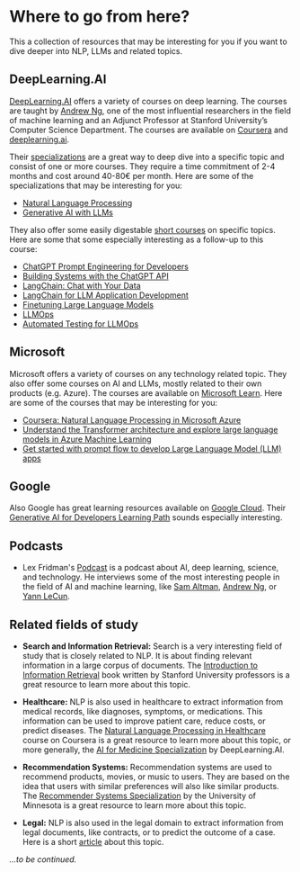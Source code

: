 # Where to go from here?

This a collection of resources that may be interesting for you if you want to dive deeper into NLP, LLMs and related topics.

## DeepLearning.AI

[DeepLearning.AI](https://www.deeplearning.ai/) offers a variety of courses on deep learning. The courses are taught by [Andrew Ng](https://www.andrewng.org/), one of the most influential researchers in the field of machine learning and an Adjunct Professor at Stanford University’s Computer Science Department. The courses are available on [Coursera](https://www.coursera.org) and [deeplearning.ai](https://www.deeplearning.ai/).

Their [specializations](https://www.deeplearning.ai/courses/) are a great way to deep dive into a specific topic and consist of one or more courses. They require a time commitment of 2-4 months and cost around 40-80€ per month. Here are some of the specializations that may be interesting for you:

- [Natural Language Processing](https://www.deeplearning.ai/courses/natural-language-processing-specialization/)
- [Generative AI with LLMs](https://www.deeplearning.ai/courses/generative-ai-with-llms/)

They also offer some easily digestable [short courses](https://www.deeplearning.ai/short-courses/) on specific topics. Here are some that some especially interesting as a follow-up to this course:

- [ChatGPT Prompt Engineering for Developers](https://www.deeplearning.ai/short-courses/chatgpt-prompt-engineering-for-developers/)
- [Building Systems with the ChatGPT API](https://www.deeplearning.ai/short-courses/building-systems-with-chatgpt/)
- [LangChain: Chat with Your Data](https://www.deeplearning.ai/short-courses/langchain-chat-with-your-data/)
- [LangChain for LLM Application Development](https://www.deeplearning.ai/short-courses/langchain-for-llm-application-development/)
- [Finetuning Large Language Models](https://www.deeplearning.ai/short-courses/finetuning-large-language-models/)
- [LLMOps](https://www.deeplearning.ai/short-courses/llmops/)
- [Automated Testing for LLMOps](https://www.deeplearning.ai/short-courses/automated-testing-llmops/)

## Microsoft

Microsoft offers a variety of courses on any technology related topic. They also offer some courses on AI and LLMs, mostly related to their own products (e.g. Azure). The courses are available on [Microsoft Learn](https://docs.microsoft.com/en-us/learn/). Here are some of the courses that may be interesting for you:

- [Coursera: Natural Language Processing in Microsoft Azure](https://www.coursera.org/learn/nlp-microsoft-azure)
- [Understand the Transformer architecture and explore large language models in Azure Machine Learning](https://learn.microsoft.com/en-us/training/modules/explore-foundation-models-in-model-catalog/)
- [Get started with prompt flow to develop Large Language Model (LLM) apps](https://learn.microsoft.com/en-us/training/modules/get-started-prompt-flow/)

## Google

Also Google has great learning resources available on [Google Cloud](https://www.cloudskillsboost.google/paths). Their [Generative AI for Developers Learning Path](https://www.cloudskillsboost.google/paths/183) sounds especially interesting.

## Podcasts

- Lex Fridman's [Podcast](https://lexfridman.com/podcast/) is a podcast about AI, deep learning, science, and technology. He interviews some of the most interesting people in the field of AI and machine learning, like [Sam Altman](https://www.youtube.com/watch?v=L_Guz73e6fw), [Andrew Ng](https://www.youtube.com/watch?v=0jspaMLxBig), or [Yann LeCun](https://www.youtube.com/watch?v=SGSOCuByo24).

## Related fields of study

- **Search and Information Retrieval:** Search is a very interesting field of study that is closely related to NLP. It is about finding relevant information in a large corpus of documents. The [Introduction to Information Retrieval](https://nlp.stanford.edu/IR-book/information-retrieval-book.html) book written by Stanford University professors is a great resource to learn more about this topic.

- **Healthcare:** NLP is also used in healthcare to extract information from medical records, like diagnoses, symptoms, or medications. This information can be used to improve patient care, reduce costs, or predict diseases. The [Natural Language Processing in Healthcare](https://www.coursera.org/learn/clinical-natural-language-processing) course on Coursera is a great resource to learn more about this topic, or more generally, the [AI for Medicine Specialization](https://www.deeplearning.ai/courses/ai-for-medicine-specialization/) by DeepLearning.AI.

- **Recommendation Systems:** Recommendation systems are used to recommend products, movies, or music to users. They are based on the idea that users with similar preferences will also like similar products. The [Recommender Systems Specialization](https://www.coursera.org/specializations/recommender-systems) by the University of Minnesota is a great resource to learn more about this topic.

- **Legal:** NLP is also used in the legal domain to extract information from legal documents, like contracts, or to predict the outcome of a case. Here is a short [article](https://intellisoft.io/artificial-intelligence-ai-in-the-law-industry-key-trends-examples-usages/) about this topic.

_...to be continued._
